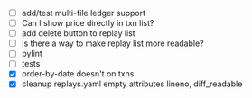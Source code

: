 

- [ ] add/test multi-file ledger support
- [ ] Can I show price directly in txn list?
- [ ] add delete button to replay list
- [ ] is there a way to make replay list more readable?
- [ ] pylint
- [ ] tests
- [x] order-by-date doesn't on txns
- [x] cleanup replays.yaml empty attributes lineno, diff_readable
